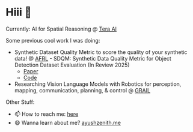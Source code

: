 # Hiii 👋 

Currently: AI for Spatial Reasoning @ [Tera AI](https://tera-ai.com)

Some previous cool work I was doing:
- Synthetic Dataset Quality Metric to score the quality of your synthetic data! @ [AFRL](https://www.afrl.af.mil/RI/) - SDQM: Synthetic Data Quality Metric for Object Detection Dataset Evaluation (In Review 2025)
    - [Paper]()
    - [Code](https://github.com/ayushzenith/SDQM/)
- Researching Vision Language Models with Robotics for perception, mapping, communication, planning, & control @ [GRAIL](https://www.khoury.northeastern.edu/home/lsw/grail.html)

Other Stuff:
- 📫 How to reach me: [here](https://github.com/ayushzenith/ayushzenith/issues)
- 😄 Wanna learn about me? [ayushzenith.me](https://ayushzenith.me/)

<!--
<a href="https://github.com/ayushzenith/">
  <img align="center" src="https://github-readme-stats.vercel.app/api?username=ayushzenith&show_icons=true&count_private=true&theme=tokyonight&include_all_commits=true" alt="Ayush's github stats" />
   <img align="center" src="https://github-readme-stats.vercel.app/api/top-langs/?username=ayushzenith&layout=compact&theme=tokyonight" />
</a>

-->
<!--
**ayushzenith/ayushzenith** is a ✨ _special_ ✨ repository because its `README.md` (this file) appears on your GitHub profile.

🤔🤔🤔🤔🤔🤔 Random Thought: Why is it Hello World! and not Goodbye World¡🤔🤔🤔🤔🤔🤔

Here are some ideas to get you started:

- 🔭 I’m currently working on ...
- 🌱 I’m currently learning ...
- 👯 I’m looking to collaborate on ...
- 🤔 I’m looking for help with ...
- 💬 Ask me about ...
- 📫 How to reach me: ...
- 😄 Pronouns: ...
- ⚡ Fun fact: ...
-->
